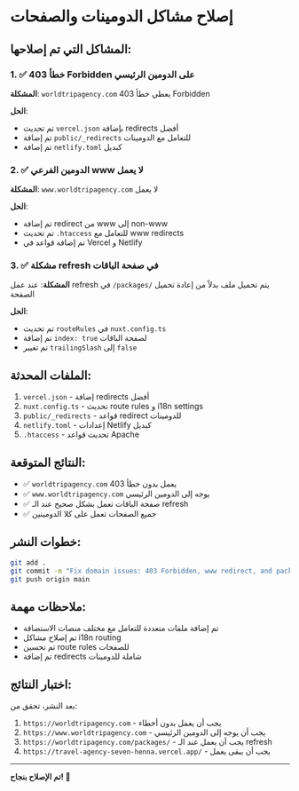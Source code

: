 # إصلاح مشاكل الدومينات والصفحات

## المشاكل التي تم إصلاحها:

### 1. ✅ خطأ 403 Forbidden على الدومين الرئيسي
**المشكلة**: `worldtripagency.com` يعطي خطأ 403 Forbidden

**الحل**:
- تم تحديث `vercel.json` بإضافة redirects أفضل
- تم إضافة `public/_redirects` للتعامل مع الدومينات
- تم إضافة `netlify.toml` كبديل

### 2. ✅ الدومين الفرعي www لا يعمل
**المشكلة**: `www.worldtripagency.com` لا يعمل

**الحل**:
- تم إضافة redirect من www إلى non-www
- تم تحديث `.htaccess` للتعامل مع www redirects
- تم إضافة قواعد في Vercel و Netlify

### 3. ✅ مشكلة refresh في صفحة الباقات
**المشكلة**: عند عمل refresh في `/packages/` يتم تحميل ملف بدلاً من إعادة تحميل الصفحة

**الحل**:
- تم تحديث `routeRules` في `nuxt.config.ts`
- تم إضافة `index: true` لصفحة الباقات
- تم تغيير `trailingSlash` إلى `false`

## الملفات المحدثة:

1. `vercel.json` - إضافة redirects أفضل
2. `nuxt.config.ts` - تحديث route rules و i18n settings
3. `public/_redirects` - قواعد redirect للدومينات
4. `netlify.toml` - إعدادات Netlify كبديل
5. `.htaccess` - تحديث قواعد Apache

## النتائج المتوقعة:

- ✅ `worldtripagency.com` يعمل بدون خطأ 403
- ✅ `www.worldtripagency.com` يوجه إلى الدومين الرئيسي
- ✅ صفحة الباقات تعمل بشكل صحيح عند الـ refresh
- ✅ جميع الصفحات تعمل على كلا الدومينين

## خطوات النشر:

```bash
git add .
git commit -m "Fix domain issues: 403 Forbidden, www redirect, and packages page refresh"
git push origin main
```

## ملاحظات مهمة:

- تم إضافة ملفات متعددة للتعامل مع مختلف منصات الاستضافة
- تم إصلاح مشاكل i18n routing
- تم تحسين route rules للصفحات
- تم إضافة redirects شاملة للدومينات

## اختبار النتائج:

بعد النشر، تحقق من:
1. `https://worldtripagency.com` - يجب أن يعمل بدون أخطاء
2. `https://www.worldtripagency.com` - يجب أن يوجه إلى الدومين الرئيسي
3. `https://worldtripagency.com/packages/` - يجب أن يعمل عند الـ refresh
4. `https://travel-agency-seven-henna.vercel.app/` - يجب أن يبقى يعمل

---
**تم الإصلاح بنجاح! 🎉**

